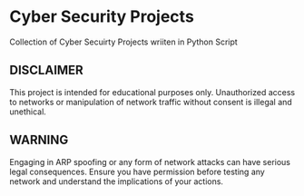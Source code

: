 # Cyber Security Projects
Collection of Cyber Secuirty Projects wriiten in Python Script

## DISCLAIMER
This project is intended for educational purposes only. Unauthorized access to networks or manipulation of network traffic without consent is illegal and unethical.

## WARNING
Engaging in ARP spoofing or any form of network attacks can have serious legal consequences. Ensure you have permission before testing any network and understand the implications of your actions.
